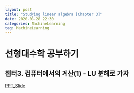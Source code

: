 ```yaml
---
layout: post
title: "Studying linear algebra [Chapter 3]"
date: 2020-03-28 22:30
categories: MachineLearning
tag: MachineLearning
---
```


# 선형대수학 공부하기
## 챕터3. 컴퓨터에서의 계산(1) - LU 분해로 가자  

[PPT_Slide](https://star6973.github.io/reveal.js/slide/linear-algebra-chapter-3.html)
